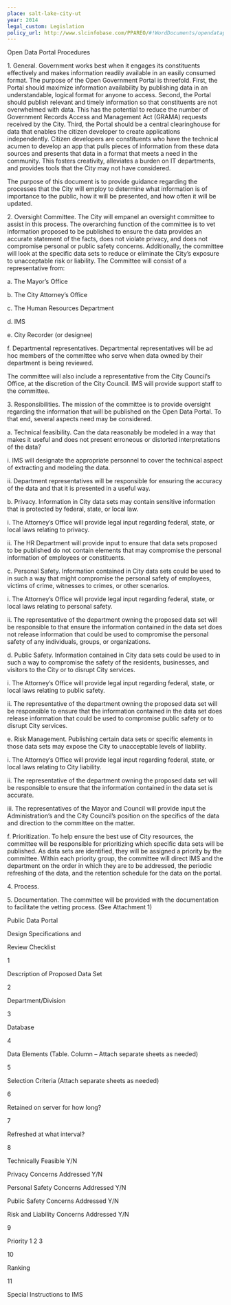 ```yaml
---
place: salt-lake-city-ut
year: 2014
legal_custom: Legislation
policy_url: http://www.slcinfobase.com/PPAREO/#!WordDocuments/opendataportalprocedures.htm
---
```


<p>Open Data Portal Procedures</p>
<p>1.   General. Government works best when it engages its constituents effectively and makes information readily available in an easily consumed format. The purpose of the Open Government Portal is threefold. First, the Portal should maximize information availability by publishing data in an understandable, logical format for anyone to access. Second, the Portal should publish relevant and timely information so that constituents are not overwhelmed with data. This has the potential to reduce the number of Government Records Access and Management Act (GRAMA) requests received by the City. Third, the Portal should be a central clearinghouse for data that enables the citizen developer to create applications independently. Citizen developers are constituents who have the technical acumen to develop an app that pulls pieces of information from these data sources and presents that data in a format that meets a need in the community. This fosters creativity, alleviates a burden on IT departments, and provides tools that the City may not have considered.</p>
<p>The purpose of this document is to provide guidance regarding the processes that the City will employ to determine what information is of importance to the public, how it will be presented, and how often it will be updated.</p>
<p>2.   Oversight Committee. The City will empanel an oversight committee to assist in this process. The overarching function of the committee is to vet information proposed to be published to ensure the data provides an accurate statement of the facts, does not violate privacy, and does not compromise personal or public safety concerns. Additionally, the committee will look at the specific data sets to reduce or eliminate the City’s exposure to unacceptable risk or liability.  The Committee will consist of a representative from:</p>
<p>a.   The Mayor’s Office</p>
<p>b.   The City Attorney’s Office</p>
<p>c.   The Human Resources Department</p>
<p>d.   IMS</p>
<p>e.   City Recorder (or designee)</p>
<p>f.	Departmental representatives. Departmental representatives will be ad hoc members of the committee who serve when data owned by their department is being reviewed.</p>
<p>The committee will also include a representative from the City Council’s Office, at the discretion of the City Council.  IMS will provide support staff to the committee.</p>
<p>3.   Responsibilities. The mission of the committee is to provide oversight regarding the information that will be published on the Open Data Portal. To that end, several aspects need may be considered.</p>
<p>a.   Technical feasibility. Can the data reasonably be modeled in a way that makes it useful and does not present erroneous or distorted interpretations of the data?</p>
<p>i. IMS will designate the appropriate personnel to cover the technical aspect of extracting and modeling the data.</p>
<p>ii.        	Department representatives will be responsible for ensuring the accuracy of the data and that it is presented in a useful way.</p>
<p>b.   Privacy.  Information in City data sets may contain sensitive information that is protected by federal, state, or local law.</p>
<p>i. The Attorney’s Office will provide legal input regarding federal, state, or local laws relating to privacy.</p>
<p>ii.        	The HR Department will provide input to ensure that data sets proposed to be published do not contain elements that may compromise the personal information of employees or constituents.</p>
<p>c.   Personal Safety. Information contained in City data sets could be used to in such a way that might compromise the personal safety of employees, victims of crime, witnesses to crimes, or other scenarios.</p>
<p>i. The Attorney’s Office will provide legal input regarding federal, state, or local laws relating to personal safety.</p>
<p>ii.        	The representative of the department owning the proposed data set will be responsible to that ensure the information contained in the data set does not release information that could be used to compromise the personal safety of any individuals, groups, or organizations.</p>
<p>d.   Public Safety. Information contained in City data sets could be used to in such a way to compromise the safety of the residents, businesses, and visitors to the City or to disrupt City services.</p>
<p>i. The Attorney’s Office will provide legal input regarding federal, state, or local laws relating to public safety.</p>
<p>ii.        	The representative of the department owning the proposed data set will be responsible to ensure that the information contained in the data set does release information that could be used to compromise public safety or to disrupt City services.</p>
<p>e.   Risk Management. Publishing certain data sets or specific elements in those data sets may expose the City to unacceptable levels of liability.</p>
<p>i. The Attorney’s Office will provide legal input regarding federal, state, or local laws relating to City liability.</p>
<p>ii.        	The representative of the department owning the proposed data set will be responsible to ensure that the information contained in the data set is accurate.</p>
<p>iii.       	The representatives of the Mayor and Council will provide input the Administration’s and the City Council’s position on the specifics of the data and direction to the committee on the matter.</p>
<p>f.	Prioritization. To help ensure the best use of City resources, the committee will be responsible for prioritizing which specific data sets will be published. As data sets are identified, they will be assigned a priority by the committee. Within each priority group, the committee will direct IMS and the department on the order in which they are to be addressed, the periodic refreshing of the data, and the retention schedule for the data on the portal.</p>
<p> </p>
<p>4.   Process.</p>
<p>5.   Documentation. The committee will be provided with the documentation to facilitate the vetting process. (See Attachment 1)</p>
<p>Public Data Portal</p>
<p>Design Specifications and</p>
<p>Review Checklist</p>
<p>1</p>
<p>Description of Proposed Data Set</p>
<p>2</p>
<p>Department/Division</p>
<p>3</p>
<p>Database</p>
<p>4</p>
<p>Data Elements (Table. Column – Attach separate sheets as needed)</p>
<p> </p>
<p>5</p>
<p>Selection Criteria (Attach separate sheets as needed)</p>
<p> </p>
<p>6</p>
<p>Retained on server for how long?</p>
<p> </p>
<p>7</p>
<p>Refreshed at what interval?</p>
<p> </p>
<p>8</p>
<p>Technically Feasible                                    	Y/N</p>
<p> </p>
<p>Privacy Concerns Addressed                      	Y/N</p>
<p> </p>
<p>Personal Safety Concerns Addressed         	Y/N</p>
<p> </p>
<p>Public Safety Concerns Addressed            	Y/N</p>
<p> </p>
<p>Risk and Liability Concerns Addressed                 	Y/N</p>
<p>9</p>
<p>Priority 1 2 3</p>
<p>10</p>
<p>Ranking</p>
<p>11</p>
<p>Special Instructions to IMS</p>
